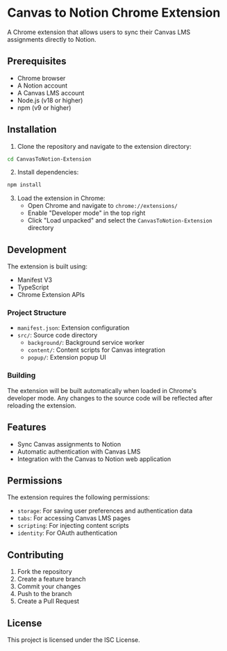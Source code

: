 # Canvas to Notion Chrome Extension

A Chrome extension that allows users to sync their Canvas LMS assignments directly to Notion.

## Prerequisites

- Chrome browser
- A Notion account
- A Canvas LMS account
- Node.js (v18 or higher)
- npm (v9 or higher)

## Installation

1. Clone the repository and navigate to the extension directory:
```bash
cd CanvasToNotion-Extension
```

2. Install dependencies:
```bash
npm install
```

3. Load the extension in Chrome:
   - Open Chrome and navigate to `chrome://extensions/`
   - Enable "Developer mode" in the top right
   - Click "Load unpacked" and select the `CanvasToNotion-Extension` directory

## Development

The extension is built using:
- Manifest V3
- TypeScript
- Chrome Extension APIs

### Project Structure
- `manifest.json`: Extension configuration
- `src/`: Source code directory
  - `background/`: Background service worker
  - `content/`: Content scripts for Canvas integration
  - `popup/`: Extension popup UI

### Building

The extension will be built automatically when loaded in Chrome's developer mode. Any changes to the source code will be reflected after reloading the extension.

## Features

- Sync Canvas assignments to Notion
- Automatic authentication with Canvas LMS
- Integration with the Canvas to Notion web application

## Permissions

The extension requires the following permissions:
- `storage`: For saving user preferences and authentication data
- `tabs`: For accessing Canvas LMS pages
- `scripting`: For injecting content scripts
- `identity`: For OAuth authentication

## Contributing

1. Fork the repository
2. Create a feature branch
3. Commit your changes
4. Push to the branch
5. Create a Pull Request

## License

This project is licensed under the ISC License.
